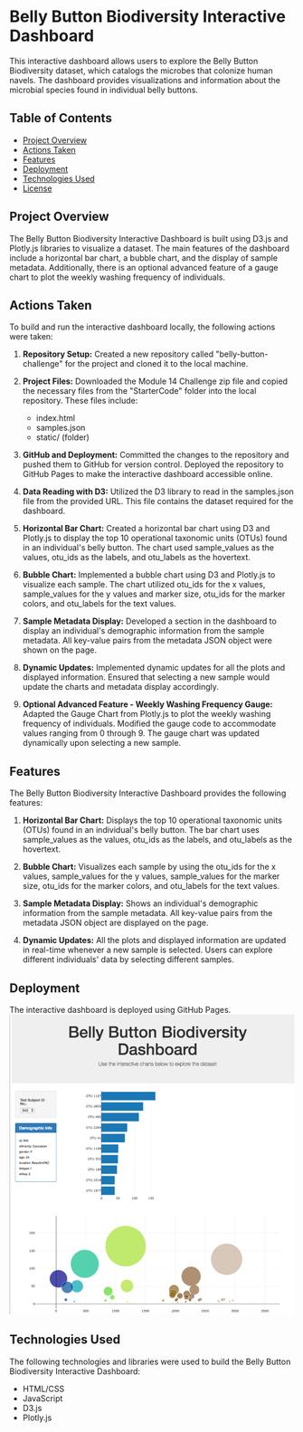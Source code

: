 # Belly Button Biodiversity Interactive Dashboard

This interactive dashboard allows users to explore the Belly Button Biodiversity dataset, which catalogs the microbes that colonize human navels. The dashboard provides visualizations and information about the microbial species found in individual belly buttons.

## Table of Contents

- [Project Overview](#project-overview)
- [Actions Taken](#actions-taken)
- [Features](#features)
- [Deployment](#deployment)
- [Technologies Used](#technologies-used)
- [License](#license)

## Project Overview

The Belly Button Biodiversity Interactive Dashboard is built using D3.js and Plotly.js libraries to visualize a dataset. The main features of the dashboard include a horizontal bar chart, a bubble chart, and the display of sample metadata. Additionally, there is an optional advanced feature of a gauge chart to plot the weekly washing frequency of individuals.

## Actions Taken

To build and run the interactive dashboard locally, the following actions were taken:

1. **Repository Setup:** Created a new repository called "belly-button-challenge" for the project and cloned it to the local machine.

2. **Project Files:** Downloaded the Module 14 Challenge zip file and copied the necessary files from the "StarterCode" folder into the local repository. These files include:
   - index.html
   - samples.json
   - static/ (folder)

3. **GitHub and Deployment:** Committed the changes to the repository and pushed them to GitHub for version control. Deployed the repository to GitHub Pages to make the interactive dashboard accessible online.

4. **Data Reading with D3:** Utilized the D3 library to read in the samples.json file from the provided URL. This file contains the dataset required for the dashboard.

5. **Horizontal Bar Chart:** Created a horizontal bar chart using D3 and Plotly.js to display the top 10 operational taxonomic units (OTUs) found in an individual's belly button. The chart used sample_values as the values, otu_ids as the labels, and otu_labels as the hovertext.

6. **Bubble Chart:** Implemented a bubble chart using D3 and Plotly.js to visualize each sample. The chart utilized otu_ids for the x values, sample_values for the y values and marker size, otu_ids for the marker colors, and otu_labels for the text values.

7. **Sample Metadata Display:** Developed a section in the dashboard to display an individual's demographic information from the sample metadata. All key-value pairs from the metadata JSON object were shown on the page.

8. **Dynamic Updates:** Implemented dynamic updates for all the plots and displayed information. Ensured that selecting a new sample would update the charts and metadata display accordingly.

9. **Optional Advanced Feature - Weekly Washing Frequency Gauge:** Adapted the Gauge Chart from Plotly.js to plot the weekly washing frequency of individuals. Modified the gauge code to accommodate values ranging from 0 through 9. The gauge chart was updated dynamically upon selecting a new sample.

## Features

The Belly Button Biodiversity Interactive Dashboard provides the following features:

1. **Horizontal Bar Chart:** Displays the top 10 operational taxonomic units (OTUs) found in an individual's belly button. The bar chart uses sample_values as the values, otu_ids as the labels, and otu_labels as the hovertext.

2. **Bubble Chart:** Visualizes each sample by using the otu_ids for the x values, sample_values for the y values, sample_values for the marker size, otu_ids for the marker colors, and otu_labels for the text values.

3. **Sample Metadata Display:** Shows an individual's demographic information from the sample metadata. All key-value pairs from the metadata JSON object are displayed on the page.

4. **Dynamic Updates:** All the plots and displayed information are updated in real-time whenever a new sample is selected. Users can explore different individuals' data by selecting different samples.


## Deployment

The interactive dashboard is deployed using GitHub Pages. ![Dashboard Display Preview](Images/dash.png)

## Technologies Used

The following technologies and libraries were used to build the Belly Button Biodiversity Interactive Dashboard:

- HTML/CSS
- JavaScript
- D3.js
- Plotly.js

